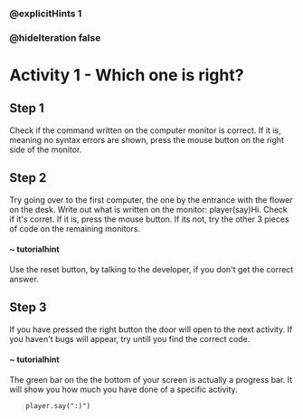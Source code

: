 ### @explicitHints 1
### @hideIteration false

# Activity 1 - Which one is right?


## Step 1
Check if the command written on the computer monitor is correct. If it is, meaning no syntax errors are shown, press the mouse button on the right side of the monitor.  

## Step 2
Try going over to the first computer, the one by the entrance with the flower on the desk. Write out what is written on the monitor: player(say)Hi. 
Check if it's corret. If it is, press the mouse button. If its not, try the other 3 pieces of code on the remaining monitors. 

#### ~ tutorialhint 
Use the reset button, by talking to the developer, if you don't get the correct answer. 

## Step 3 
If you have pressed the right button the door will open to the next activity. If you haven't bugs will appear, try untill you find the correct code. 

#### ~ tutorialhint 
The green bar on the the bottom of your screen is actually a progress bar. It will show you how much you have done of a specific activity. 

```ghost
    player.say(":)")
``` 